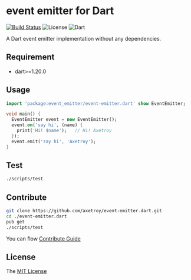 # event emitter for Dart
[![Build Status](https://travis-ci.org/axetroy/event-emitter.dart.svg?branch=master)](https://travis-ci.org/axetroy/event-emitter.dart)
![License](https://img.shields.io/badge/license-MIT-green.svg)
![Dart](https://img.shields.io/badge/dart-%3E=1.20.0-blue.svg?style=flat-square)

A Dart event emitter implementation without any dependencies.

## Requirement

- dart>=1.20.0

## Usage

```dart
import 'package:event_emitter/event-emitter.dart' show EventEmitter;

void main() {
  EventEmitter event = new EventEmitter();
  event.on('say hi', (name) {
    print('Hi! $name');   // Hi! Axetroy
  });
  event.emit('say hi', 'Axetroy');
}
```

## Test
```bash
./scripts/test
```

## Contribute

```bash
git clone https://github.com/axetroy/event-emitter.dart.git
cd ./event-emitter.dart
pub get
./scripts/test
```

You can flow [Contribute Guide](https://github.com/axetroy/event-emitter.dart/blob/master/contributing.md)

## License

The [MIT License](https://github.com/axetroy/event-emitter.dart/blob/master/LICENSE)